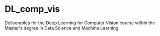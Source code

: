 # DL_comp_vis
Deliverables for the Deep Learning for Computer Vision course within the Master's degree in Data Science and Machine Learning
